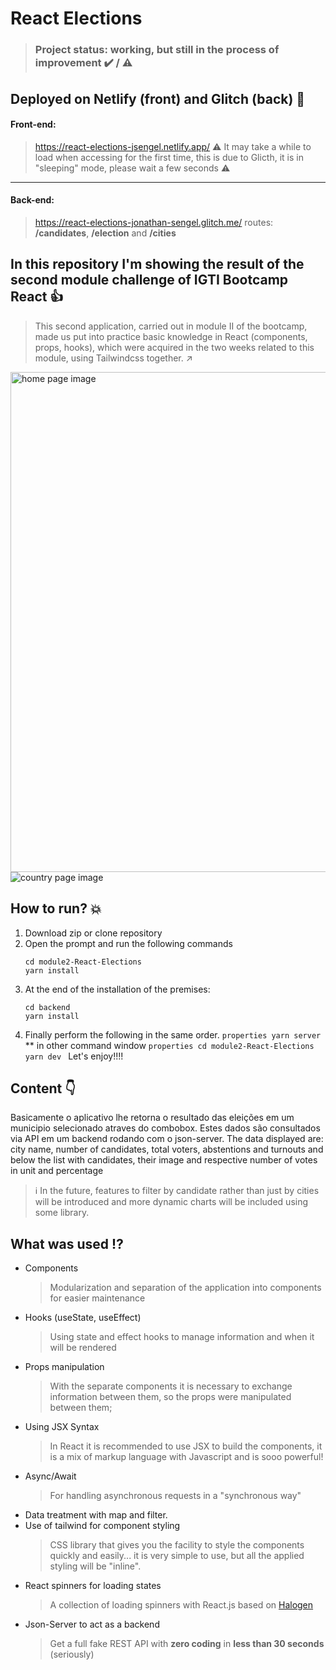 # React Elections

> ### Project status: working, but still in the process of improvement :heavy_check_mark: / :warning:

## Deployed on Netlify (front) and Glitch (back) :dash:

#### Front-end:

> https://react-elections-jsengel.netlify.app/
> :warning: It may take a while to load when accessing for the first time, this is due to Glicth, it is in "sleeping" mode, please wait a few seconds :warning:

---

#### Back-end:

> https://react-elections-jonathan-sengel.glitch.me/
> routes: **/candidates**, **/election** and **/cities**

## In this repository I'm showing the result of the second module challenge of IGTI Bootcamp React :+1:

> This second application, carried out in module II of the bootcamp, made us put into practice basic knowledge in React (components, props, hooks), which were acquired in the two weeks related to this module, using Tailwindcss together. :arrow_upper_right:

<img src="https://i.imgur.com/XR0KWk1.jpeg" width=800 alt="home page image">
<img src="https://i.imgur.com/rvUXDwM.jpeg" alt="country page image" align="center">

## How to run? :boom:

1. Download zip or clone repository
2. Open the prompt and run the following commands
   ```properties
   cd module2-React-Elections
   yarn install
   ```
3. At the end of the installation of the premises:
   ```properties
   cd backend
   yarn install
   ```
4. Finally perform the following in the same order.
   `properties yarn server `
   \*\* in other command window
   `properties cd module2-React-Elections yarn dev `
   Let's enjoy!!!!

## Content :point_down:

Basicamente o aplicativo lhe retorna o resultado das eleições em um municipio selecionado atraves do combobox. Estes dados são consultados via API em um backend rodando com o json-server.
The data displayed are: city name, number of candidates, total voters, abstentions and turnouts and below the list with candidates, their image and respective number of votes in unit and percentage

> :information_source: In the future, features to filter by candidate rather than just by cities will be introduced and more dynamic charts will be included using some library.

## What was used :interrobang:

- Components
  > Modularization and separation of the application into components for easier maintenance
- Hooks (useState, useEffect)
  > Using state and effect hooks to manage information and when it will be rendered
- Props manipulation
  > With the separate components it is necessary to exchange information between them, so the props were manipulated between them;
- Using JSX Syntax
  > In React it is recommended to use JSX to build the components, it is a mix of markup language with Javascript and is sooo powerful!
- Async/Await
  > For handling asynchronous requests in a "synchronous way"
- Data treatment with map and filter.
- Use of tailwind for component styling
  > CSS library that gives you the facility to style the components quickly and easily... it is very simple to use, but all the applied styling will be "inline".
- React spinners for loading states
  > A collection of loading spinners with React.js based on [Halogen](https://github.com/yuanyan/halogen)
- Json-Server to act as a backend
  > Get a full fake REST API with **zero coding** in **less than 30 seconds** (seriously)
